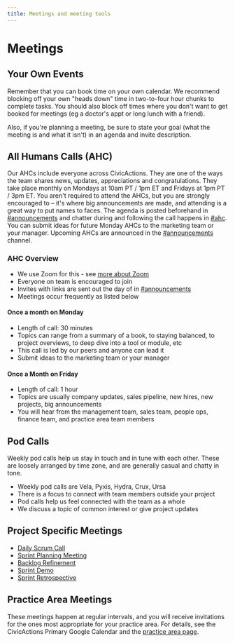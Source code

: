 ```yaml
---
title: Meetings and meeting tools
---
```


# Meetings

## Your Own Events

Remember that you can book time on your own calendar. We recommend blocking off your own "heads down" time in two-to-four hour chunks to complete tasks. You should also block off times where you don't want to get booked for meetings (eg a doctor's appt or long lunch with a friend).

Also, if you're planning a meeting, be sure to state your goal (what the meeting is and what it isn't) in an agenda and invite description.

## All Humans Calls (AHC)

Our AHCs include everyone across CivicActions. They are one of the ways the team shares news, updates, appreciations and congratulations. They take place monthly on Mondays at 10am PT / 1pm ET and Fridays at 1pm PT / 3pm ET. You aren't required to attend the AHCs, but you are strongly encouraged to – it's where big announcements are made, and attending is a great way to put names to faces. The agenda is posted beforehand in [#announcements](https://civicactions.slack.com/messages/announcements) and chatter during and following the call happens in [#ahc](https://civicactions.slack.com/messages/ahc). You can submit ideas for future Monday AHCs to the marketing team or your manager. Upcoming AHCs are announced in the [#announcements](https://civicactions.slack.com/messages/announcements) channel.

### AHC Overview

- We use Zoom for this - see [more about Zoom](../../common-practices-tools/software-and-support/zoom.md)
- Everyone on team is encouraged to join
- Invites with links are sent out the day of in [#announcements](https://civicactions.slack.com/messages/announcements)
- Meetings occur frequently as listed below

#### Once a month on Monday

- Length of call: 30 minutes
- Topics can range from a summary of a book, to staying balanced, to project overviews, to deep dive into a tool or module, etc
- This call is led by our peers and anyone can lead it
- Submit ideas to the marketing team or your manager

#### Once a Month on Friday

- Length of call: 1 hour
- Topics are usually company updates, sales pipeline, new hires, new projects, big announcements
- You will hear from the management team, sales team, people ops, finance team, and practice area team members

## Pod Calls

Weekly pod calls help us stay in touch and in tune with each other. These are loosely arranged by time zone, and are generally casual and chatty in tone.

- Weekly pod calls are Vela, Pyxis, Hydra, Crux, Ursa
- There is a focus to connect with team members outside your project
- Pod calls help us feel connected with the team as a whole
- We discuss a topic of common interest or give project updates

## Project Specific Meetings

- [Daily Scrum Call](../../common-practices-tools/agile/daily-scrum-calls.md)
- [Sprint Planning Meeting](../../common-practices-tools/agile/sprint-planning-meetings.md)
- [Backlog Refinement](../../common-practices-tools/agile/backlog-refinement.md)
- [Sprint Demo](../../common-practices-tools/agile/sprint-demo.md)
- [Sprint Retrospective](../../common-practices-tools/agile/sprint-retrospectives.md)

## Practice Area Meetings

These meetings happen at regular intervals, and you will receive invitations for the ones most appropriate for your practice area. For details, see the CivicActions Primary Google Calendar and the [practice area page](../../practice-areas/README.md).
